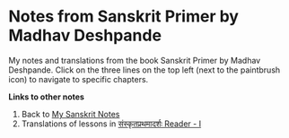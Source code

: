 # Notes from Sanskrit Primer by Madhav Deshpande

My notes and translations from the book Sanskrit Primer by Madhav Deshpande. Click on the three lines on the top left (next to the paintbrush icon) to navigate to specific chapters.


**Links to other notes**
1. Back to [My Sanskrit Notes](https://hrishim.github.io/sanskrit_notes/)
1. Translations of lessons in [संस्कृतप्रथमादर्शः Reader - I](https://hrishim.github.io/sanskrit_reader1/reader1/r1_intro.html)






